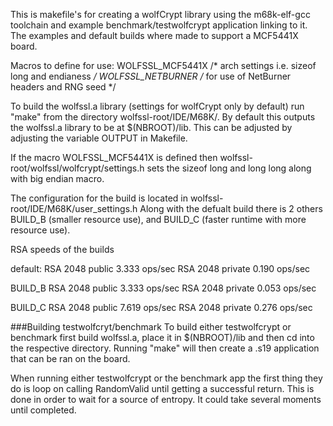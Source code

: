 This is makefile's for creating a wolfCrypt library using the m68k-elf-gcc
toolchain and example benchmark/testwolfcrypt application linking to it. The
examples and default builds where made to support a MCF5441X board.

Macros to define for use:
WOLFSSL_MCF5441X /* arch settings i.e. sizeof long and endianess */
WOLFSSL_NETBURNER /* for use of NetBurner headers and RNG seed */


To build the wolfssl.a library (settings for wolfCrypt only by default) run
"make" from the directory wolfssl-root/IDE/M68K/.
By default this outputs the wolfssl.a library to be at $(NBROOT)/lib. This can
be adjusted by adjusting the variable OUTPUT in Makefile.

If the macro WOLFSSL_MCF5441X is defined then
wolfssl-root/wolfssl/wolfcrypt/settings.h sets the sizeof long and long long
along with big endian macro.

The configuration for the build is located in wolfssl-root/IDE/M68K/user_settings.h
Along with the defualt build there is 2 others BUILD_B (smaller resource use),
and BUILD_C (faster runtime with more resource use).

RSA speeds of the builds

default:
RSA 2048 public 3.333 ops/sec
RSA 2048 private 0.190 ops/sec

BUILD_B
RSA 2048 public 3.333 ops/sec
RSA 2048 private 0.053 ops/sec

BUILD_C
RSA 2048 public 7.619 ops/sec
RSA 2048 private 0.276 ops/sec

###Building testwolfcryt/benchmark
To build either testwolfcrypt or benchmark first build wolfssl.a, place it in
$(NBROOT)/lib and then cd into the respective directory. Running "make" will
then create a .s19 application that can be ran on the board.

When running either testwolfcrypt or the benchmark app the first thing they do
is loop on calling RandomValid until getting a successful return. This is done
in order to wait for a source of entropy. It could take several moments until
completed.

